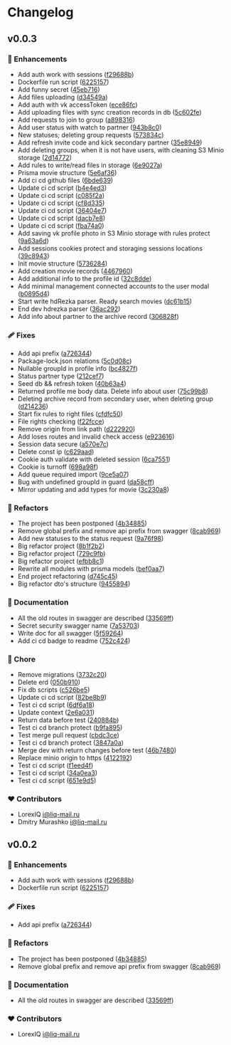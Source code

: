 # Changelog


## v0.0.3


### 🚀 Enhancements

- Add auth work with sessions ([f29688b](https://github.com/Generics-Inc/Duet-Server/commit/f29688b))
- Dockerfile run script ([6225157](https://github.com/Generics-Inc/Duet-Server/commit/6225157))
- Add funny secret ([45eb716](https://github.com/Generics-Inc/Duet-Server/commit/45eb716))
- Add files uploading ([d34549a](https://github.com/Generics-Inc/Duet-Server/commit/d34549a))
- Add auth with vk accessToken ([ece86fc](https://github.com/Generics-Inc/Duet-Server/commit/ece86fc))
- Add uploading files with sync creation records in db ([5c602fe](https://github.com/Generics-Inc/Duet-Server/commit/5c602fe))
- Add requests to join to group ([a898316](https://github.com/Generics-Inc/Duet-Server/commit/a898316))
- Add user status with watch to partner ([943b8c0](https://github.com/Generics-Inc/Duet-Server/commit/943b8c0))
- New statuses; deleting group requests ([573834c](https://github.com/Generics-Inc/Duet-Server/commit/573834c))
- Add refresh invite code and kick secondary partner ([35e8949](https://github.com/Generics-Inc/Duet-Server/commit/35e8949))
- Add deleting groups, when it is not have users, with cleaning S3 Minio storage ([2d14772](https://github.com/Generics-Inc/Duet-Server/commit/2d14772))
- Add rules to write/read files in storage ([6e9027a](https://github.com/Generics-Inc/Duet-Server/commit/6e9027a))
- Prisma movie structure ([5e6af36](https://github.com/Generics-Inc/Duet-Server/commit/5e6af36))
- Add ci cd github files ([6bde639](https://github.com/Generics-Inc/Duet-Server/commit/6bde639))
- Update ci cd script ([b4e4ed3](https://github.com/Generics-Inc/Duet-Server/commit/b4e4ed3))
- Update ci cd script ([c085f2a](https://github.com/Generics-Inc/Duet-Server/commit/c085f2a))
- Update ci cd script ([cf8d335](https://github.com/Generics-Inc/Duet-Server/commit/cf8d335))
- Update ci cd script ([36404e7](https://github.com/Generics-Inc/Duet-Server/commit/36404e7))
- Update ci cd script ([dacb7e8](https://github.com/Generics-Inc/Duet-Server/commit/dacb7e8))
- Update ci cd script ([fba74a0](https://github.com/Generics-Inc/Duet-Server/commit/fba74a0))
- Add saving vk profile photo in S3 Minio storage with rules protect ([9a63a6d](https://github.com/Generics-Inc/Duet-Server/commit/9a63a6d))
- Add sessions cookies protect and storaging sessions locations ([39c8943](https://github.com/Generics-Inc/Duet-Server/commit/39c8943))
- Init movie structure ([5736284](https://github.com/Generics-Inc/Duet-Server/commit/5736284))
- Add creation movie records ([4467960](https://github.com/Generics-Inc/Duet-Server/commit/4467960))
- Add additional info to the profile id ([32c8dde](https://github.com/Generics-Inc/Duet-Server/commit/32c8dde))
- Add minimal management connected accounts to the user modal ([b0895d4](https://github.com/Generics-Inc/Duet-Server/commit/b0895d4))
- Start write hdRezka parser. Ready search movies ([dc61b15](https://github.com/Generics-Inc/Duet-Server/commit/dc61b15))
- End dev hdrezka parser ([36ac292](https://github.com/Generics-Inc/Duet-Server/commit/36ac292))
- Add info about partner to the archive record ([306828f](https://github.com/Generics-Inc/Duet-Server/commit/306828f))

### 🩹 Fixes

- Add api prefix ([a726344](https://github.com/Generics-Inc/Duet-Server/commit/a726344))
- Package-lock.json relations ([5c0d08c](https://github.com/Generics-Inc/Duet-Server/commit/5c0d08c))
- Nullable groupId in profile info ([bc4827f](https://github.com/Generics-Inc/Duet-Server/commit/bc4827f))
- Status partner type ([212cef7](https://github.com/Generics-Inc/Duet-Server/commit/212cef7))
- Seed db && refresh token ([40b63a4](https://github.com/Generics-Inc/Duet-Server/commit/40b63a4))
- Returned profile me body data. Delete info about user ([75c99b8](https://github.com/Generics-Inc/Duet-Server/commit/75c99b8))
- Deleting archive record from secondary user, when deleting group ([d214236](https://github.com/Generics-Inc/Duet-Server/commit/d214236))
- Start fix rules to right files ([cfdfc50](https://github.com/Generics-Inc/Duet-Server/commit/cfdfc50))
- File rights checking ([f22fcce](https://github.com/Generics-Inc/Duet-Server/commit/f22fcce))
- Remove origin from link path ([d222920](https://github.com/Generics-Inc/Duet-Server/commit/d222920))
- Add loses routes and invalid check access ([e923616](https://github.com/Generics-Inc/Duet-Server/commit/e923616))
- Session data secure ([a570e7c](https://github.com/Generics-Inc/Duet-Server/commit/a570e7c))
- Delete const ip ([c629aad](https://github.com/Generics-Inc/Duet-Server/commit/c629aad))
- Cookie auth validate with deleted session ([6ca7551](https://github.com/Generics-Inc/Duet-Server/commit/6ca7551))
- Cookie is turnoff ([698a98f](https://github.com/Generics-Inc/Duet-Server/commit/698a98f))
- Add queue required import ([9ce5a07](https://github.com/Generics-Inc/Duet-Server/commit/9ce5a07))
- Bug with undefined groupId in guard ([da58cff](https://github.com/Generics-Inc/Duet-Server/commit/da58cff))
- Mirror updating and add types for movie ([3c230a8](https://github.com/Generics-Inc/Duet-Server/commit/3c230a8))

### 💅 Refactors

- The project has been postponed ([4b34885](https://github.com/Generics-Inc/Duet-Server/commit/4b34885))
- Remove global prefix and remove api prefix from swagger ([8cab969](https://github.com/Generics-Inc/Duet-Server/commit/8cab969))
- Add new statuses to the status request ([9a76f98](https://github.com/Generics-Inc/Duet-Server/commit/9a76f98))
- Big refactor project ([8b1f2b2](https://github.com/Generics-Inc/Duet-Server/commit/8b1f2b2))
- Big refactor project ([729c9fb](https://github.com/Generics-Inc/Duet-Server/commit/729c9fb))
- Big refactor project ([efbb8c1](https://github.com/Generics-Inc/Duet-Server/commit/efbb8c1))
- Rewrite all modules with prisma models ([bef0aa7](https://github.com/Generics-Inc/Duet-Server/commit/bef0aa7))
- End project refactoring ([d745c45](https://github.com/Generics-Inc/Duet-Server/commit/d745c45))
- Big refactor dto's structure ([9455894](https://github.com/Generics-Inc/Duet-Server/commit/9455894))

### 📖 Documentation

- All the old routes in swagger are described ([33569ff](https://github.com/Generics-Inc/Duet-Server/commit/33569ff))
- Secret security swagger name ([7a53703](https://github.com/Generics-Inc/Duet-Server/commit/7a53703))
- Write doc for all swagger ([5f59264](https://github.com/Generics-Inc/Duet-Server/commit/5f59264))
- Add ci cd badge to readme ([752c424](https://github.com/Generics-Inc/Duet-Server/commit/752c424))

### 🏡 Chore

- Remove migrations ([3732c20](https://github.com/Generics-Inc/Duet-Server/commit/3732c20))
- Delete erd ([050b910](https://github.com/Generics-Inc/Duet-Server/commit/050b910))
- Fix db scripts ([c526be5](https://github.com/Generics-Inc/Duet-Server/commit/c526be5))
- Update ci cd script ([82be8b9](https://github.com/Generics-Inc/Duet-Server/commit/82be8b9))
- Test ci cd script ([6df6a18](https://github.com/Generics-Inc/Duet-Server/commit/6df6a18))
- Update context ([2e6a031](https://github.com/Generics-Inc/Duet-Server/commit/2e6a031))
- Return data before test ([240884b](https://github.com/Generics-Inc/Duet-Server/commit/240884b))
- Test ci cd branch protect ([b9fa895](https://github.com/Generics-Inc/Duet-Server/commit/b9fa895))
- Test merge pull request ([cbdc3ce](https://github.com/Generics-Inc/Duet-Server/commit/cbdc3ce))
- Test ci cd branch protect ([3847a0a](https://github.com/Generics-Inc/Duet-Server/commit/3847a0a))
- Merge dev with return changes before test ([46b7480](https://github.com/Generics-Inc/Duet-Server/commit/46b7480))
- Replace minio origin to https ([4122192](https://github.com/Generics-Inc/Duet-Server/commit/4122192))
- Test ci cd script ([f1eed4f](https://github.com/Generics-Inc/Duet-Server/commit/f1eed4f))
- Test ci cd script ([34a0ea3](https://github.com/Generics-Inc/Duet-Server/commit/34a0ea3))
- Test ci cd script ([651e9d5](https://github.com/Generics-Inc/Duet-Server/commit/651e9d5))

### ❤️ Contributors

- LorexIQ <i@liq-mail.ru>
- Dmitry Murashko <i@liq-mail.ru>

## v0.0.2


### 🚀 Enhancements

- Add auth work with sessions ([f29688b](https://github.com/Generics-Inc/Duet-Server/commit/f29688b))
- Dockerfile run script ([6225157](https://github.com/Generics-Inc/Duet-Server/commit/6225157))

### 🩹 Fixes

- Add api prefix ([a726344](https://github.com/Generics-Inc/Duet-Server/commit/a726344))

### 💅 Refactors

- The project has been postponed ([4b34885](https://github.com/Generics-Inc/Duet-Server/commit/4b34885))
- Remove global prefix and remove api prefix from swagger ([8cab969](https://github.com/Generics-Inc/Duet-Server/commit/8cab969))

### 📖 Documentation

- All the old routes in swagger are described ([33569ff](https://github.com/Generics-Inc/Duet-Server/commit/33569ff))

### ❤️ Contributors

- LorexIQ <i@liq-mail.ru>

